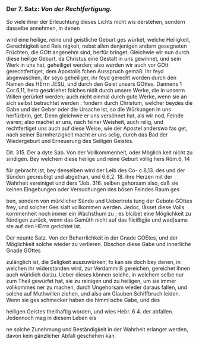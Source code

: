 <!--
OCR: content-0051.xml, content-0052.xml
Buchseite: 32,33
-->

### Der 7. Satz: *Von der Rechtfertigung.*


So viele ihrer der Erleuchtung dieses Lichts nicht wis derstehen, sondern dasselbe annehmen, in denen

wird eine heilige, reine und geistliche Geburt ges würket, welche Heiligkeit, Gerechtigkeit und Reis nigkeit, nebst allen denjenigen andern gesegneten Früchten, die GOtt angenehm sind, herfür bringet. Gleichwie wir nun durch diese heilige Geburt, da Christus eine Gestalt in uns gewinnet, und sein Werk in uns hat, geheiliget werden; also werden wir auch vor GOtt gerechtfertiget, dem Apostolis fchen Ausspruch gemäß: Ihr feyd abgewaschen, ibr seyo geheiliger, ihr feyd gerecht worden durch den Namen des HErrn JESU, und durch den Geist unsers GOttes. Dannens 1 Cor.6,11, hero gesdriehet folches nidit durch unsere Werke, die in unserm Willen gerürket werden; auch nicht einmal durch gute Werke, wenn sie an sich selbst betrachtet werden : fondern durch Christum, welcher beydes die Gabe und der Geber oder die Ursache ist, so die Würkungen in uns herfürbrin, get. Denn gleichwie er uns versöhnet hat, als wir nod, Feinde waren; also machet er uns, nach feiner Weisheit, auch relig, und rechtfertiget uns auch auf diese Weise, wie der Apostel anderswo fas get, nach seiner Barmherzigkeit macht er uns selig, durch das Bad der Wiedergeburt und Erneuerung des Seiligen Geistes.

Dit. 315. Der a dyte Sab. Von der Vollkommenheit, oder Möglich
keit nicht zu sindigen. Bey welchem diese heilige und reine Geburt völlig hers Röm.6, 14

für gebracht ist, bey denselben wird der Leib des Co- c.8,13. des und der Sünden gecreußigt und abgethan, und 6.6,2. 18. ihre Herzen mit der Wahrheit vereiniget und ders "Job. 316. selben gehorsam also, daß sie keinen Eingebungen oder Versuchungen des bösen Feindes Raum ges

ben, sondern von mürklicher Sünde und Uebertrets tung der Gebote GOttes frey, und solcher Ges sialt vollkommen werden. Jedoc, låsset diese Volls kornmenheit noch inimer ein Wachsthum zu ; es blcibet eine Möglichkeit zu fündigen zurück, wenn das Gemüth nicht auf das filcißigjie und wad)sams ste auf den HErrn gerichtet ist.

Der neunte Satz. Von der Beharrlichkeit in der Gnade GOEtes, und der Möglichkeit solche wieder
zu verlieren. Dbschon diese Gabe und innerliche Gnade GOttes

zulänglich ist, die Seligkeit auszuwürken; fo kan sie doch bey denen, in welchen ihr widerstanden wird, zur Verdammiiß gereichen, gereichet ihnen auch würklich darzu. Ueber dieses können solche, in welchem selbe nur zum Theil gewürfet hat, sie zu reinigen und zu heiligen, um sie immer vollkommes ner zu machen, durch Ungehorsam wieder daraus fallen, und solche auf Muthwillen ziehen, und also am Glauben Schiffbruch leiden. Wenn sie ges schmecker haben die himmlische Gabe, und des

heiligen Geistes theilhaftig worden, und wies Hebr. 6 4. der abfallen. Jedennoch mag in diesem Leben eis

ne solche Zunehmung und Beständigkeit in der
Wahrheit erlanget werden, davon kein gänzlicher
Abfall geschehen kan.
